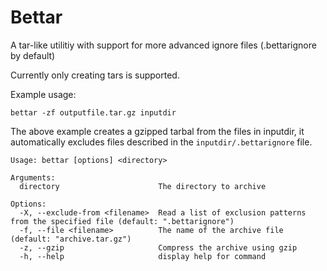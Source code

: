 # Bettar

A tar-like utilitiy with support for more advanced ignore files (.bettarignore by default)

Currently only creating tars is supported.

Example usage:
```shell
bettar -zf outputfile.tar.gz inputdir
```
The above example creates a gzipped tarbal from the files in inputdir, it automatically excludes files described in the `inputdir/.bettarignore` file.

```
Usage: bettar [options] <directory>

Arguments:
  directory                      The directory to archive

Options:
  -X, --exclude-from <filename>  Read a list of exclusion patterns from the specified file (default: ".bettarignore")
  -f, --file <filename>          The name of the archive file (default: "archive.tar.gz")
  -z, --gzip                     Compress the archive using gzip
  -h, --help                     display help for command
```
